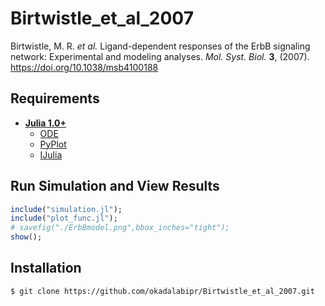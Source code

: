 # Birtwistle_et_al_2007
Birtwistle, M. R. *et al.* Ligand-dependent responses of the ErbB signaling network: Experimental and modeling analyses. *Mol. Syst. Biol.* **3**, (2007). https://doi.org/10.1038/msb4100188

## Requirements
- **[Julia 1.0+](https://julialang.org)**
    - [ODE](https://github.com/JuliaDiffEq/ODE.jl)
    - [PyPlot](https://github.com/JuliaPy/PyPlot.jl)
    - [IJulia](https://github.com/JuliaLang/IJulia.jl)

## Run Simulation and View Results
```julia
include("simulation.jl");
include("plot_func.jl");
# savefig("./ErbBmodel.png",bbox_inches="tight");
show();
```
## Installation

    $ git clone https://github.com/okadalabipr/Birtwistle_et_al_2007.git
